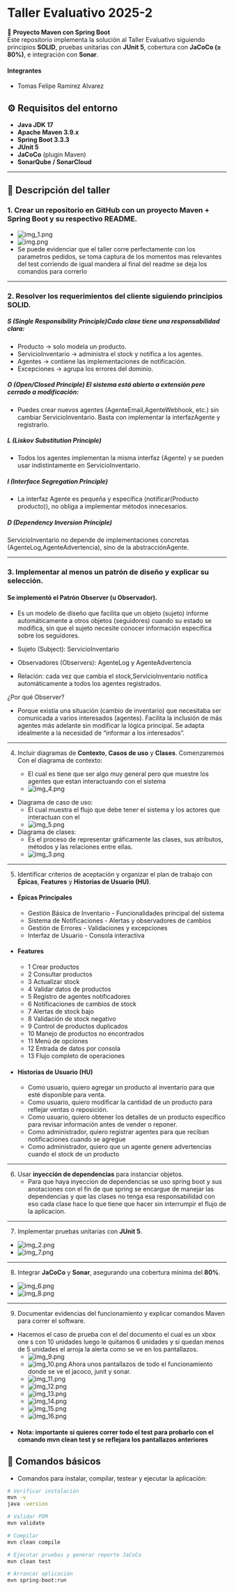 # Taller Evaluativo 2025-2

📌 **Proyecto Maven con Spring Boot**  
Este repositorio implementa la solución al Taller Evaluativo siguiendo principios **SOLID**, pruebas unitarias con **JUnit 5**, cobertura con **JaCoCo (≥ 80%)**, e integración con **Sonar**.

#### Integrantes

- Tomas Felipe Ramirez Alvarez

## ⚙️ Requisitos del entorno

- **Java JDK 17**
- **Apache Maven 3.9.x**
- **Spring Boot 3.3.3**
- **JUnit 5**
- **JaCoCo** (plugin Maven)
- **SonarQube / SonarCloud**

-------------------------------------------------------------------------------------
## 📖 Descripción del taller

### 1. Crear un repositorio en GitHub con un proyecto **Maven + Spring Boot** y su respectivo README.

- ![img_1.png](img_1.png)
- ![img.png](img.png)
- Se puede evidenciar que el taller corre perfectamente con los parametros pedidos, se toma captura de los momentos
mas relevantes del test corriendo de igual mandera al final del readme se deja los comandos para correrlo

-----
### 2. Resolver los requerimientos del cliente siguiendo **principios SOLID**.
##### S (Single Responsibility Principle)Cada clase tiene una responsabilidad clara:
   - Producto → solo modela un producto.
   - ServicioInventario → administra el stock y notifica a los agentes.
   - Agentes → contiene las implementaciones de notificación.
   - Excepciones → agrupa los errores del dominio.

##### O (Open/Closed Principle) El sistema está abierto a extensión pero cerrado a modificación:

- Puedes crear nuevos agentes (AgenteEmail,AgenteWebhook, etc.) sin cambiar ServicioInventario.
Basta con implementar la interfazAgente y registrarlo.

##### L (Liskov Substitution Principle)
- Todos los agentes implementan la misma interfaz (Agente) y se pueden usar indistintamente en ServicioInventario.

##### I (Interface Segregation Principle)
- La interfaz Agente es pequeña y específica (notificar(Producto producto)), no obliga a implementar métodos innecesarios.

##### D (Dependency Inversion Principle)
ServicioInventario no depende de implementaciones concretas (AgenteLog,AgenteAdvertencia), sino de la abstracciónAgente.

-----
### 3. Implementar al menos un **patrón de diseño** y explicar su selección.
#### Se implementó el Patrón Observer (u Observador).

- Es un modelo de diseño que facilita que un objeto (sujeto) informe automáticamente a otros objetos (seguidores) cuando 
su estado se modifica, sin que el sujeto necesite conocer información específica sobre los seguidores.

- Sujeto (Subject): ServicioInventario

- Observadores (Observers): AgenteLog y AgenteAdvertencia

- Relación: cada vez que cambia el stock,ServicioInventario notifica automáticamente a todos los agentes registrados.

¿Por qué Observer?
- Porque existía una situación (cambio de inventario) que necesitaba ser comunicada a varios interesados (agentes).
  Facilita la inclusión de más agentes más adelante sin modificar la lógica principal.
  Se adapta idealmente a la necesidad de “informar a los interesados”.

-----

4. Incluir diagramas de **Contexto**, **Casos de uso** y **Clases**.
Comenzaremos Con el diagrama de contexto:

   - El cual es tiene que ser algo muy general pero que muestre los agentes que estan interactuando con el sistema
   - ![img_4.png](img_4.png)
- Diagrama de caso de uso:
  - El cual muestra el flujo que debe tener el sistema y los actores que interactuan con el
  - ![img_5.png](img_5.png)
- Diagrama de clases:
  -  Es el proceso de representar gráficamente las clases, sus atributos, métodos y las relaciones entre ellas.
  - ![img_3.png](img_3.png)
  
----
5. Identificar criterios de aceptación y organizar el plan de trabajo con **Épicas**, **Features** y **Historias de Usuario (HU)**.
- #### Épicas Principales
    - Gestión Básica de Inventario - Funcionalidades principal del sistema
    - Sistema de Notificaciones - Alertas y observadores de cambios
    - Gestión de Errores - Validaciones y excepciones
    - Interfaz de Usuario - Consola interactiva

- #### Features
    - 1 Crear productos
    - 2 Consultar productos
    - 3 Actualizar stock
    - 4 Validar datos de productos
    - 5 Registro de agentes notificadores
    - 6 Notificaciones de cambios de stock
    - 7 Alertas de stock bajo
    - 8 Validación de stock negativo
    - 9 Control de productos duplicados
    - 10 Manejo de productos no encontrados
    - 11 Menú de opciones
    - 12 Entrada de datos por consola
    - 13 Flujo completo de operaciones

- #### Historias de Usuario (HU)
    - Como usuario, quiero agregar un producto al inventario para que esté disponible para venta.
    - Como usuario, quiero modificar la cantidad de un producto para reflejar ventas o reposición.
    - Como usuario, quiero obtener los detalles de un producto específico para revisar información antes de vender o reponer.
    - Como administrador, quiero registrar agentes para que reciban notificaciones cuando se agregue
    - Como administrador, quiero que un agente genere advertencias cuando el stock de un producto
-----
6. Usar **inyección de dependencias** para instanciar objetos.
   - Para que haya inyeccion de dependencias se uso spring boot y sus anotaciones con el fin de que spring se encargue de 
   manejar las dependencias y que las clases no tenga esa responsabilidad con eso cada clase hace lo que tiene que hacer sin
   interrumpir el flujo de la aplicacion.
----

7. Implementar pruebas unitarias con **JUnit 5**.
- ![img_2.png](img_2.png)
- ![img_7.png](img_7.png)
------ 

8. Integrar **JaCoCo** y **Sonar**, asegurando una cobertura mínima del **80%**.
- ![img_6.png](img_6.png)
- ![img_8.png](img_8.png)
----

9. Documentar evidencias del funcionamiento y explicar comandos Maven para correr el software.
- Hacemos el caso de prueba con el del documento el cual es un xbox one s con 10 unidades
luego le quitamos 6 unidades y si quedan menos de 5 unidades el arroja la alerta como se ve en los 
pantallazos.
  - ![img_9.png](img_9.png)
  - ![img_10.png](img_10.png)
Ahora unos pantallazos de todo el funcionamiento donde se ve el jacoco, junit y sonar.
  - ![img_11.png](img_11.png)
  - ![img_12.png](img_12.png)
  - ![img_13.png](img_13.png)
  - ![img_14.png](img_14.png)
  - ![img_15.png](img_15.png)
  - ![img_16.png](img_16.png)
- #### Nota: importante si quieres correr todo el test para probarlo con el comando mvn clean test y se reflejara los pantallazos anteriores

## 🚀 Comandos básicos
- Comandos para instalar, compilar, testear y ejecutar la aplicación:
```bash
# Verificar instalación
mvn -v
java -version

# Validar POM
mvn validate

# Compilar
mvn clean compile

# Ejecutar pruebas y generar reporte JaCoCo
mvn clean test

# Arrancar aplicación
mvn spring-boot:run

